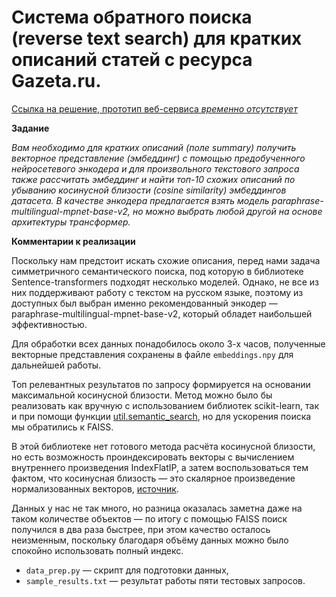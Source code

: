 # Система обратного поиска (reverse text search) для кратких описаний статей с ресурса Gazeta.ru. 

[Ссылка на решение, прототип веб-сервиса *временно отсутствует*]()

**Задание**

*Вам необходимо для кратких описаний (поле summary) получить векторное представление (эмбеддинг) с помощью предобученного нейросетевого энкодера и для произвольного текстового запроса также рассчитать эмбеддинг и найти топ-10 схожих описаний по убыванию косинусной близости (cosine similarity) эмбеддингов датасета.*
*В качестве энкодера предлагается взять модель paraphrase-multilingual-mpnet-base-v2, но можно выбрать любой другой на основе архитектуры трансформер.*

**Комментарии к реализации**

Поскольку нам предстоит искать схожие описания, перед нами задача симметричного семантического поиска, под которую в библиотеке Sentence-transformers подходят несколько моделей. Однако, не все из них поддерживают работу с текстом на русском языке, поэтому из доступных был выбран именно рекомендованный энкодер — paraphrase-multilingual-mpnet-base-v2, который обладет наибольшей эффективностью.

Для обработки всех данных понадобилось около 3-х часов, полученные векторные представления сохранены в файле `embeddings.npy` для дальнейшей работы.

Топ релевантных результатов по запросу формируется на основании максимальной косинусной близости. Метод можно было бы реализовать как вручную с использованием библиотек scikit-learn, так и при помощи функции [util.semantic_search](https://www.sbert.net/examples/applications/semantic-search/README.html#util-semantic-search), но для ускорения поиска мы обратились к FAISS.

В этой библиотеке нет готового метода расчёта косинусной близости, но есть возможность проиндексировать векторы с вычислением внутреннего произведения IndexFlatIP, а затем воспользоваться тем фактом, что косинусная близость — это скалярное произведение нормализованных векторов, [источник](https://github.com/facebookresearch/faiss/wiki/MetricType-and-distances#metric_inner_product).

Данных у нас не так много, но разница оказалась заметна даже на таком количестве объектов — по итогу с помощью FAISS поиск получился в два раза быстрее, при этом качество осталось неизменным, поскольку благодаря объёму данных можно было спокойно использовать полный индекс.

- `data_prep.py` — скрипт для подготовки данных,
- `sample_results.txt` — результат работы пяти тестовых запросов.



